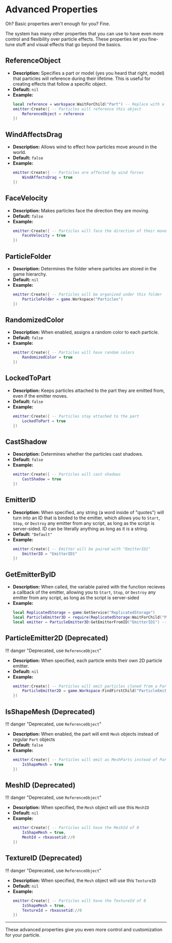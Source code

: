 # Advanced Properties

Oh? Basic properties aren't enough for you? Fine.

The system has many other properties that you can use to have even more control and flexibility over particle effects. These properties let you fine-tune stuff and visual effects that go beyond the basics.

## **ReferenceObject**

- **Description:** Specifies a part or model (yes you heard that right, model) that particles will reference during their lifetime. This is useful for creating effects that follow a specific object.
- **Default:** `nil`
- **Example:**
  ```lua
  local reference = workspace:WaitForChild("Part") -- Replace with a part or model
  emitter:Create({ -- Particles will reference this object
      ReferenceObject = reference
  })
  ```

## **WindAffectsDrag**

- **Description:** Allows wind to effect how particles move around in the world.
- **Default:** `false`
- **Example:**
  ```lua
  emitter:Create({ -- Particles are affected by wind forces
      WindAffectsDrag = true
  })
  ```

## **FaceVelocity**

- **Description:** Makes particles face the direction they are moving.
- **Default:** `false`
- **Example:**
  ```lua
  emitter:Create({ -- Particles will face the direction of their movement
      FaceVelocity = true
  })
  ```

## **ParticleFolder**

- **Description:** Determines the folder where particles are stored in the game hierarchy.
- **Default:** `nil`
- **Example:**
  ```lua
  emitter:Create({ -- Particles will be organized under this folder
      ParticleFolder = game.Workspace("Particles")
  })
  ```

## **RandomizedColor**

- **Description:** When enabled, assigns a random color to each particle.
- **Default:** `false`
- **Example:**
  ```lua
  emitter:Create({ -- Particles will have random colors
      RandomizedColor = true
  })
  ```

## **LockedToPart**

- **Description:** Keeps particles attached to the part they are emitted from, even if the emitter moves.
- **Default:** `false`
- **Example:**
  ```lua
  emitter:Create({ -- Particles stay attached to the part
      LockedToPart = true
  })
  ```

## **CastShadow**

- **Description:** Determines whether the particles cast shadows.
- **Default:** `false`
- **Example:**
  ```lua
  emitter:Create({ -- Particles will cast shadows
      CastShadow = true
  })
  ```

## **EmitterID**

- **Description:** When specified, any string (a word inside of "quotes") will turn into an ID that is binded to the emitter, which allows you to `Start`, `Stop`, or `Destroy` any emitter from any script, as long as the script is server-sided. ID can be literally anything as long as it is a string.
- **Default:** `"Default"`
- **Example:**
  ```lua
  emitter:Create({ -- Emitter will be paired with "EmitterID1"
      EmitterID = "EmitterID1"
  })
  ```

## **GetEmitterByID**

- **Description:** When called, the variable paired with the function recieves a callback of the emitter, allowing you to `Start`, `Stop`, or `Destroy` any emitter from any script, as long as the script is server-sided
- **Example:**
  ```lua
  local ReplicatedStorage = game:GetService("ReplicatedStorage")
  local ParticleEmitter3D = require(ReplicatedStorage:WaitForChild("ParticleEmitter3D"))
  local emitter = ParticleEmitter3D:GetEmitterFromID("EmitterID1") -- Emitter will be set to whatever emitter already exists and is paired with "EmitterID1"
  ```

## **ParticleEmitter2D (Deprecated)**
!!! danger "Deprecated, use `ReferenceObject`"
- **Description:** When specified, each particle emits their own 2D particle emitter.
- **Default:** `nil`
- **Example:**
  ```lua
  emitter:Create({ -- Particles will emit particles cloned from a ParticleEmitter
      ParticleEmitter2D = game.Workspace:FindFirstChild("ParticleEmitter")
  })
  ```

## **IsShapeMesh (Deprecated)**
!!! danger "Deprecated, use `ReferenceObject`"
- **Description:** When enabled, the part will emit `Mesh` objects instead of regular `Part` objects
- **Default:** `false`
- **Example:**
  ```lua
  emitter:Create({ -- Particles will emit as MeshParts instead of Parts
      IsShapeMesh = true
  })
  ```

## **MeshID (Deprecated)**
!!! danger "Deprecated, use `ReferenceObject`"
- **Description:** When specified, the `Mesh` object will use this `MeshID`
- **Default:** `nil`
- **Example:**
  ```lua
  emitter:Create({ -- Particles will have the MeshId of 0
      IsShapeMesh = true,
      MeshId = rbxassetid://0
  })
  ```

## **TextureID (Deprecated)**
!!! danger "Deprecated, use `ReferenceObject`"
- **Description:** When specified, the `Mesh` object will use this `TextureID`
- **Default:** `nil`
- **Example:**
  ```lua
  emitter:Create({ -- Particles will have the TextureId of 0
      IsShapeMesh = true,
      TextureId = rbxassetid://0
  })
  ```

---

These advanced properties give you even more control and customization for your particle.